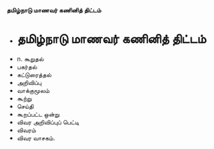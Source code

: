 **தமிழ்நாடு மாணவர் கணினித் திட்டம்**
- # தமிழ்நாடு மாணவர் கணினித் திட்டம்
- n. கூறுதல்
- பகர்தல்
- கட்டுரைத்தல்
- அறிவிப்பு
- வாக்குமூலம்
- கூற்று
- செய்தி
- கூறப்பட்ட ஒன்று
- விவர அறிவிப்புப் பெட்டி
- விவரம்
- விவர வாசகம்.

